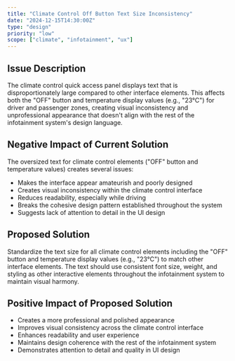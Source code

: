 ```yaml
---
title: "Climate Control Off Button Text Size Inconsistency"
date: "2024-12-15T14:30:00Z"
type: "design"
priority: "low"
scope: ["climate", "infotainment", "ux"]
---
```


## Issue Description

The climate control quick access panel displays text that is disproportionately large compared to other interface elements. This affects both the "OFF" button and temperature display values (e.g., "23°C") for driver and passenger zones, creating visual inconsistency and unprofessional appearance that doesn't align with the rest of the infotainment system's design language.

## Negative Impact of Current Solution

The oversized text for climate control elements ("OFF" button and temperature values) creates several issues:

- Makes the interface appear amateurish and poorly designed
- Creates visual inconsistency within the climate control interface
- Reduces readability, especially while driving
- Breaks the cohesive design pattern established throughout the system
- Suggests lack of attention to detail in the UI design

## Proposed Solution

Standardize the text size for all climate control elements including the "OFF" button and temperature display values (e.g., "23°C") to match other interface elements. The text should use consistent font size, weight, and styling as other interactive elements throughout the infotainment system to maintain visual harmony.

## Positive Impact of Proposed Solution

- Creates a more professional and polished appearance
- Improves visual consistency across the climate control interface
- Enhances readability and user experience
- Maintains design coherence with the rest of the infotainment system
- Demonstrates attention to detail and quality in UI design
